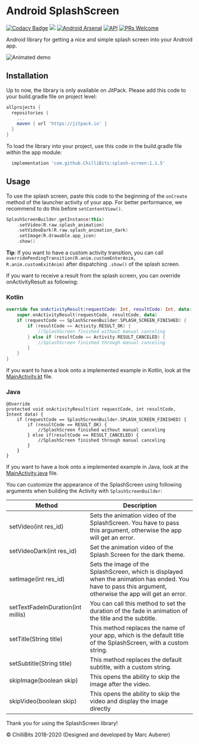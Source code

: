 # Android SplashScreen
[![Codacy Badge](https://api.codacy.com/project/badge/Grade/9f6af609b3cb4bf486942681972588e2)](https://app.codacy.com/gh/ChilliBits/splash-screen?utm_source=github.com&utm_medium=referral&utm_content=ChilliBits/splash-screen&utm_campaign=Badge_Grade_Dashboard)
[![](https://jitpack.io/v/ChilliBits/splash-screen.svg)](https://jitpack.io/#ChilliBits/splash-screen)
[![Android Arsenal](https://img.shields.io/badge/Android%20Arsenal-SplashScreen-blue.svg?style=flat)](https://android-arsenal.com/details/1/7112)
[![API](https://img.shields.io/badge/API-14%2B-red.svg?style=flat)](https://android-arsenal.com/api?level=14)
[![PRs Welcome](https://img.shields.io/badge/PRs-welcome-brightgreen.svg?style=flat-square)](http://makeapullrequest.com)

Android library for getting a nice and simple splash screen into your Android app.

![Animated demo](https://chillibits.com/github-media/SplashScreen/animated_demo.gif)

## Installation

Up to now, the library is only available on JitPack. Please add this code to your build.gradle file on project level:
```gradle
allprojects {
  repositories {
    ...
    maven { url 'https://jitpack.io' }
  }
}
```
To load the library into your project, use this code in the build.gradle file within the app module:
```gradle
  implementation 'com.github.ChilliBits:splash-screen:1.1.5'
```

## Usage
To use the splash screen, paste this code to the beginning of the `onCreate` method of the launcher activity of your app. For better performance, we recommend to do this before `setContentView()`.

```kotlin
SplashScreenBuilder.getInstance(this)
    .setVideo(R.raw.splash_animation)
    .setVideoDark(R.raw.splash_animation_dark)
    .setImage(R.drawable.app_icon)
    .show()
```

**Tip**: If you want to have a custom activity transition, you can call `overridePendingTransition(R.anim.customEnterAnim, R.anim.customExitAnim)` after dispatching `.show()` of the splash screen.

If you want to receive a result from the splash screen, you can override onActivityResult as following:
### Kotlin
```kotlin
override fun onActivityResult(requestCode: Int, resultCode: Int, data: Intent?) {
    super.onActivityResult(requestCode, resultCode, data)
    if (requestCode == SplashScreenBuilder.SPLASH_SCREEN_FINISHED) {
        if (resultCode == Activity.RESULT_OK) {
            //SplashScreen finished without manual canceling
        } else if (resultCode == Activity.RESULT_CANCELED) {
            //SplashScreen finished through manual canceling
        }
    }
}
```

If you want to have a look onto a implemented example in Kotlin, look at the [MainActivity.kt](https://github.com/ChilliBits/splash-screen/blob/master/app/src/main/java/com/chillibits/splashscreenexample/MainActivity.kt) file.

### Java
```android
@Override
protected void onActivityResult(int requestCode, int resultCode, Intent data) {
    if (requestCode == SplashScreenBuilder.SPLASH_SCREEN_FINISHED) {
        if (resultCode == RESULT_OK) {
            //SplashScreen finished without manual canceling
        } else if(resultCode == RESULT_CANCELED) {
            //SplashScreen finished through manual canceling
        }
    }
}
```

If you want to have a look onto a implemented example in Java, look at the [MainActivity.java](https://github.com/ChilliBits/splash-screen/blob/master/app/src/main/java/com/chillibits/splashscreenexample/MainActivityJava.java) file.

You can customize the appearance of the SplashScreen using following arguments when building the Activity with `SplashScreenBuilder`:

| Method                            | Description                                                                                                                                               |
|-----------------------------------|-----------------------------------------------------------------------------------------------------------------------------------------------------------|
| setVideo(int res_id)              | Sets the animation video of the SplashScreen. You have to pass this argument, otherwise the app will get an error.                                        |
| setVideoDark(int res_id)          | Set the animation video of the Splash Screen for the dark theme.                                                                                          |
| setImage(int res_id)              | Sets the image of the SplashScreen, which is displayed when the animation has ended. You have to pass this argument, otherwise the app will get an error. |
| setTextFadeInDuration(int millis) | You can call this method to set the duration of the fade in animation of the title and the subtitle.                                                      |
| setTitle(String title)            | This method replaces the name of your app, which is the default title of the SplashScreen, with a custom string.                                          |
| setSubtitle(String title)         | This method replaces the default subtitle, with a custom string.                                                                                          |
| skipImage(boolean skip)           | This opens the ability to skip the image after the video.                                                                                                 |
| skipVideo(boolean skip)           | This opens the ability to skip the video and display the image directly                                                                                   |

Thank you for using the SplashScreen library!

© ChilliBits 2018-2020 (Designed and developed by Marc Auberer)